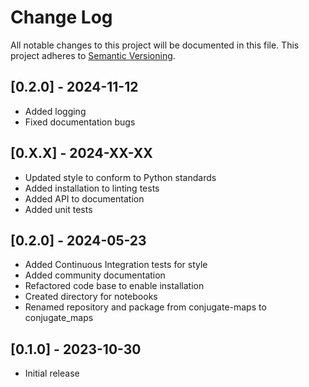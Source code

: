 Change Log
==========
All notable changes to this project will be documented in this file.
This project adheres to [Semantic Versioning](https://semver.org/).

[0.2.0] - 2024-11-12
--------------------
* Added logging
* Fixed documentation bugs

[0.X.X] - 2024-XX-XX
--------------------
* Updated style to conform to Python standards
* Added installation to linting tests
* Added API to documentation
* Added unit tests

[0.2.0] - 2024-05-23
--------------------
* Added Continuous Integration tests for style
* Added community documentation
* Refactored code base to enable installation
* Created directory for notebooks
* Renamed repository and package from conjugate-maps to conjugate_maps

[0.1.0] - 2023-10-30
--------------------
* Initial release
